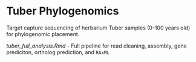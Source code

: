 # Tuber Phylogenomics

Target capture sequencing of herbarium Tuber samples (0-100 years old) for phylogenomic placement.  

*tuber_full_analysis.Rmd* - Full pipeline for read cleaning, assembly, gene prediciton, ortholog prediction, and `RAxML`
